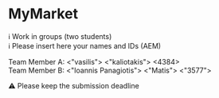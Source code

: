 # MyMarket

ℹ Work in groups (two students)  
ℹ Please insert here your names and IDs (AEM)  

Team Member A: <"vasilis"> <"kaliotakis"> <4384> \
Team Member B: <"Ioannis Panagiotis"> <"Matis"> <"3577"> 

⚠ Please keep the submission deadline
